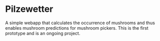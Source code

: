 # Pilzewetter #

A simple webapp that calculates the occurrence of mushrooms and thus enables mushroom predictions for mushroom pickers.
This is the first prototype and is an ongoing project.
